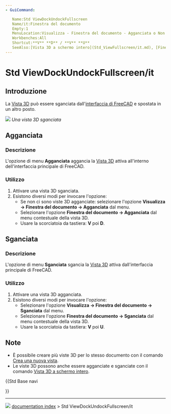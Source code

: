 ```yaml
---
- GuiCommand:

   Name:Std ViewDockUndockFullscreen
   Name/it:Finestra del documento
   Empty:1
   MenuLocation:Visualizza - Finestra del documento - Agganciata o Non agganciata
   Workbenches:All
   Shortcut:**V** **D** / **V** **U**
   SeeAlso:[Vista 3D a schermo intero](Std_ViewFullscreen/it.md), [Finestra principale a schermo intero](Std_MainFullscreen/it.md)
---
```


# Std ViewDockUndockFullscreen/it



## Introduzione

La [Vista 3D](3D_view/it.md) può essere sganciata dall\'[interfaccia di FreeCAD](Interface/it.md) e spostata in un altro posto.

![](images/FinestraNonAgganciata.png ) 
*Una vista 3D sganciata*



## Agganciata



### Descrizione

L\'opzione di menu **Agganciata** aggancia la [Vista 3D](3D_view/it.md) attiva all\'interno dell\'interfaccia principale di FreeCAD.



### Utilizzo

1.  Attivare una vista 3D sganciata.
2.  Esistono diversi modi per invocare l\'opzione:
    -   Se non ci sono viste 3D agganciate: selezionare l\'opzione **Visualizza → Finestra del documento → Agganciata** dal menu.
    -   Selezionare l\'opzione **Finestra del documento → Agganciata** dal menu contestuale della vista 3D.
    -   Usare la scorciatoia da tastiera: **V** poi **D**.



## Sganciata



### Descrizione 

L\'opzione di menu **Sganciata** sgancia la [Vista 3D](3D_view/it.md) attiva dall\'interfaccia principale di FreeCAD.



### Utilizzo 

1.  Attivare una vista 3D agganciata.
2.  Esistono diversi modi per invocare l\'opzione:
    -   Selezionare l\'opzione **Visualizza → Finestra del documento → Sganciata** dal menu.
    -   Selezionare l\'opzione **Finestra del documento → Sganciata** dal menu contestuale della vista 3D.
    -   Usare la scorciatoia da tastiera: **V** poi **U**.



## Note

-   È possibile creare più viste 3D per lo stesso documento con il comando [Crea una nuova vista](Std_ViewCreate/it.md).
-   Le viste 3D possono anche essere agganciate e sganciate con il comando [Vista 3D a schermo intero](Std_ViewFullscreen/it.md).





{{Std Base navi

}}



---
![](images/Button_right.svg) [documentation index](../README.md) > Std ViewDockUndockFullscreen/it
